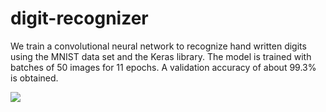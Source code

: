 # digit-recognizer
We train a convolutional neural network to recognize hand written digits using the MNIST data set and the Keras library. The model is trained with batches of 50 images for 11 epochs. A validation accuracy of about 99.3% is obtained. 

<img src="digit-recognizer/figure_1.png">
